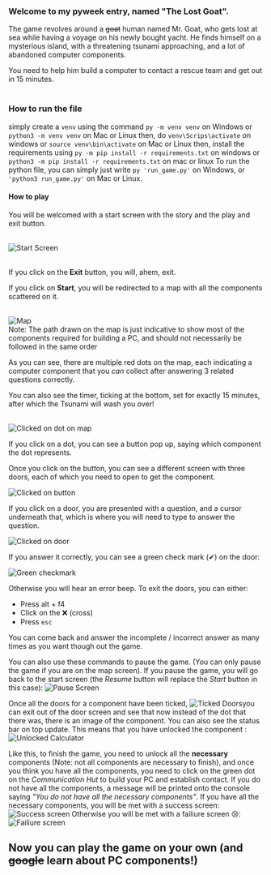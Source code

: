 ### Welcome to my pyweek entry, named "The Lost Goat".

The game revolves around a ~~goat~~ human named Mr. Goat, who gets lost at sea while having a voyage on his newly bought yacht.
He finds himself on a mysterious island, with a threatening tsunami approaching, and a lot of abandoned computer components.

You need to help him build a computer to contact a rescue team and get out in 15 minutes.<br><br>


### How to run the file
simply create a `venv` using the command `py -m venv venv` on Windows or `python3 -m venv venv` on Mac or Linux
then, do `venv\Scrips\activate` on windows or `source venv\bin\activate` on Mac or Linux
then, install the requirements using `py -m pip install -r requirements.txt` on windows or `python3 -m pip install -r requirements.txt` on mac or linux
To run the python file, you can simply just write `py 'run_game.py'` on Windows, or `'python3 run_game.py'` on Mac or Linux.


#### How to play

You will be welcomed with a start screen with the story and the play and exit button.<br><br>

![Start Screen](https://i.ibb.co/nzwJ1Z4/image.png)<br><br>

If you click on the **Exit** button, you will, ahem, exit.<br>

If you click on **Start**, you will be redirected to a map with all the components scattered on it.<br><br>

![Map](https://i.ibb.co/vdpL9cX/image.png)<br>
Note: The path drawn on the map is just indicative to show most of the components required for building a PC, and should not necessarily be followed in the same order


As you can see, there are multiple red dots on the map, each indicating a computer component that you *can* collect after answering 3 related questions correctly.<br>

You can also see the timer, ticking at the bottom, set for exactly 15 minutes, after which the Tsunami will wash you over!<br><br>

![Clicked on dot on map](https://i.ibb.co/N3NdTHW/image.png)<br>

If you click on a dot, you can see a button pop up, saying which component the dot represents.


Once you click on the button, you can see a different screen with three doors, each of which you need to open to get the component.

![Clicked on button](https://i.ibb.co/94QWD5z/image.png)<br>

If you click on a door, you are presented with a question, and a cursor underneath that, which is where you will need to type to answer the question.<br>

![Clicked on door](https://i.ibb.co/KbZq6mx/image.png)

If you answer it correctly, you can see a green check mark (✔) on the door:

![Green checkmark](https://i.ibb.co/BnjvbG7/image.png)

Otherwise you will hear an error beep. To exit the doors, you can either:  
* Press alt + f4 <br>
* Click on the ❌ (cross)<br>
* Press `esc` <br>

You can come back and answer the incomplete / incorrect answer as many times as you want though out the game.

You can also use these commands to pause the game. (You can only pause the game if you are on the map screen). If you pause the game, you will go back to the start screen (the *Resume* button will replace the *Start* button in this case):
![Pause Screen](https://i.ibb.co/7S22nN2/image.png)

Once all the doors for a component have been ticked, ![Ticked Doors](https://i.ibb.co/H2HfBh5/image.png)you can exit out of the door screen and see that now instead of the dot that there was, there is an image of the component. You can also see the status bar on top update. This means that you have unlocked the component :
![Unlocked Calculator](https://i.ibb.co/sQv9MY8/image.png)

Like this, to finish the game, you need to unlock all the **necessary** components (Note: not all components are necessary to finish), and once you think you have all the components, you need to click on the green dot on the *Communication Hut* to build your PC and establish contact. If you do not have all the components, a message will be printed onto the console saying *"You do not have all the necessary components"*. If you have all the necessary components, you will be met with a success screen:
![Success screen](https://i.ibb.co/BZSsgNS/image.png)
Otherwise you will be met with a failiure screen 😢:
![Failiure screen](https://i.ibb.co/LQxGwnB/image.png)


## Now you can play the game on your own (and ~~google~~ learn about PC components!)